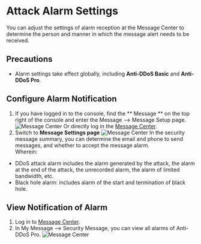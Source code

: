 # Attack Alarm Settings

You can adjust the settings of alarm reception at the Message Center to determine the person and manner in which the message alert needs to be received.

## Precautions
- Alarm settings take effect globally, including **Anti-DDoS Basic** and **Anti-DDoS Pro**.

## Configure Alarm Notification
1. If you have logged in to the console, find the ** Message ** on the top right of the console and enter the Message --> Message Setup page.
![Message Center](https://github.com/jdcloudcom/cn/blob/edit/image/%20Anti-DDoSPro/message%2001.png)
Or directly log in the [Message Center](https://uc.jdcloud.com/message/mine).
2. Switch to **Message Settings page** 
![Message Center](https://github.com/jdcloudcom/cn/blob/edit/image/%20Anti-DDoSPro/message%2002.png)
In the security message summary, you can determine the email and phone to send messages, and whether to accept the message alarm. </BR>
Wherein:
- DDoS attack alarm includes the alarm generated by the attack, the alarm at the end of the attack, the unrecorded alarm, the alarm of limited bandwidth, etc.
- Black hole alarm: includes alarm of the start and termination of black hole.


## View Notification of Alarm
1. Log in to [Message Center](https://uc.jdcloud.com/message/mine).
2. In My Message –> Security Message, you can view all alarms of Anti-DDoS Pro.
![Message Center](https://github.com/jdcloudcom/cn/blob/edit/image/%20Anti-DDoSPro/message%2003.png)
